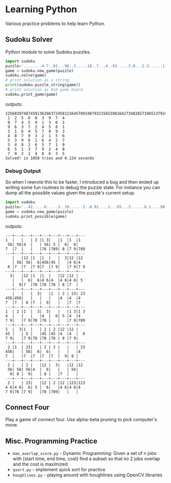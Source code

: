 # Learning Python

Various practice problems to help learn Python.

## Sudoku Solver

Python module to solve Sudoku puzzles.

```python
import sudoku
puzzle='........4.7..91...96..2.....16..7...4..93.....3.8...2.3......1.....7...8.....8.35'
game = sudoku.new_game(puzzle)
sudoku.solve(game)
# print solution as a string
print(sudoku.puzzle_string(game))
# print solution as 9x9 game board
sudoku.print_game(game)
```
outputs:
```
125683974874591362963724581216457893487932156539816427348265719651379248792148635
 1  2  5  6  8  3  9  7  4 
 8  7  4  5  9  1  3  6  2 
 9  6  3  7  2  4  5  8  1 
 2  1  6  4  5  7  8  9  3 
 4  8  7  9  3  2  1  5  6 
 5  3  9  8  1  6  4  2  7 
 3  4  8  2  6  5  7  1  9 
 6  5  1  3  7  9  2  4  8 
 7  9  2  1  4  8  6  3  5 
Solved! in 1058 tries and 0.124 seconds
```

### Debug Output

So when I rewrote this to be faster, I introduced a bug and then ended
up writing some fun routines to debug the puzzle state. For instance
you can dump all the possible values given the puzzle's current setup.

```python
import sudoku
puzzle='..42.....8.....3..39......5..8.91....2...65...3......6.1....98....4.37.....5.....'
game = sudoku.new_game(puzzle)
sudoku.print_possible(game)
```

outputs:
```
---+---+---+---+---+---+---+---+---
1  |   |   | 2 |1 3|   |1  |1  |1  
 56| 56|4  |   | 56| 5 |  6|  6|   
7  |7  |   |   |78 |789| 8 |7 9|789
---+---+---+---+---+---+---+---+---
   |   |12 |1  |1  |   |  3|12 |12 
   | 56| 56|  6|456|45 |   |4 6|4  
 8 |7  |7  |7 9|7  |7 9|   |7 9|7 9
---+---+---+---+---+---+---+---+---
  3|   |12 |1  |1  |   |12 |12 |   
   |   |  6|  6|4 6|4  |4 6|4 6| 5 
   |  9|7  |78 |78 |78 | 8 |7  |   
---+---+---+---+---+---+---+---+---
   |   |   |  3|   |1  | 2 | 23| 23
456|456|   |   |   |   |4  |4  |4  
7  |7  | 8 |7  |  9|   |   |7  |7  
---+---+---+---+---+---+---+---+---
1  | 2 |1  |  3|  3|   |   |1 3|1 3
4  |   |   |   |4  |  6| 5 |4  |4  
7 9|   |7 9|78 |78 |   |   |7 9|789
---+---+---+---+---+---+---+---+---
1  |  3|1  |   | 2 | 2 |12 |12 |   
45 |   | 5 |   |45 |45 |4  |4  |  6
7 9|   |7 9|78 |78 |78 | 8 |7 9|   
---+---+---+---+---+---+---+---+---
 2 |1  | 23|   | 2 | 2 |   |   | 23
456|   | 56|  6|  6|   |   |   |4  
7  |   |7  |7  |7  |7  |  9| 8 |   
---+---+---+---+---+---+---+---+---
 2 |   | 2 |   |12 |  3|   |12 |12 
 56| 56| 56|4  |  6|   |   | 56|   
  9| 8 |  9|   | 8 |   |7  |   |   
---+---+---+---+---+---+---+---+---
 2 |   | 23|   |12 | 2 |12 |123|123
4 6|4 6|  6| 5 |  6|   |4 6|4 6|4  
7 9|78 |7 9|   |78 |789|   |   |   
```


## Connect Four

Play a game of connect four. Use alpha-beta pruning to pick computer's move.


## Misc. Programming Practice

 * `max_overlap_score.py` - Dynamic Programming: Given a set of n jobs with [start time, end time, cost] find a subset so that no 2 jobs overlap and the cost is maximized.
 * `qsort.py` - implement quick sort for practice
 * `houghlines.py` - playing around with houghlines using OpenCV libraries
